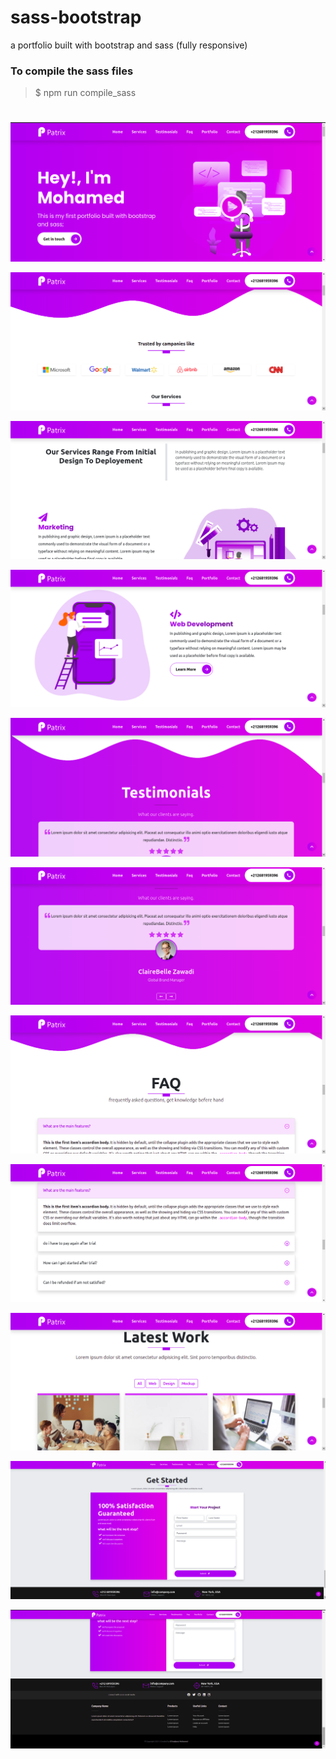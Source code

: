 # sass-bootstrap
a portfolio built with bootstrap and sass (fully responsive)


### To compile the sass files

> $ npm run compile_sass 


#

<p align="center">
  <img src="assets/images/forReadme/image-1.png" alt="cylinder" title="Screenshot">
</p>

<p align="center">
  <img src="assets/images/forReadme/image-2.png" alt="first" title="Screenshot">
</p>

<p align="center">
  <img src="assets/images/forReadme/image-3.png" alt="first" title="Screenshot">
</p>
<p align="center">
  <img src="assets/images/forReadme/image-4.png" alt="first" title="Screenshot">
</p>
<p align="center">
  <img src="assets/images/forReadme/image-5.png" alt="first" title="Screenshot">
</p>
<p align="center">
  <img src="assets/images/forReadme/image-6.png" alt="first" title="Screenshot">
</p>
<p align="center">
  <img src="assets/images/forReadme/image-7.png" alt="first" title="Screenshot">
</p>
<p align="center">
  <img src="assets/images/forReadme/image-8.png" alt="first" title="Screenshot">
</p>
<p align="center">
  <img src="assets/images/forReadme/image-9.png" alt="first" title="Screenshot">
</p>
<p align="center">
  <img src="assets/images/forReadme/image-10.png" alt="first" title="Screenshot">
</p>
<p align="center">
  <img src="assets/images/forReadme/image-11.png" alt="first" title="Screenshot">
</p>
